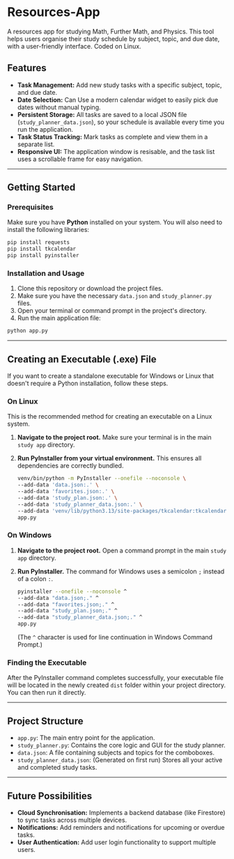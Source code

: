 
# Resources-App
A resources app for studying Math, Further Math, and Physics. This tool helps users organise their study schedule by subject, topic, and due date, with a user-friendly interface. Coded on Linux.

## Features

* **Task Management:** Add new study tasks with a specific subject, topic, and due date.
* **Date Selection:** Can Use a modern calendar widget to easily pick due dates without manual typing.
* **Persistent Storage:** All tasks are saved to a local JSON file (`study_planner_data.json`), so your schedule is available every time you run the application.
* **Task Status Tracking:** Mark tasks as complete and view them in a separate list.
* **Responsive UI:** The application window is resisable, and the task list uses a scrollable frame for easy navigation.

---

## Getting Started

### Prerequisites

Make sure you have **Python** installed on your system. You will also need to install the following libraries:

```sh
pip install requests
pip install tkcalendar
pip install pyinstaller
````

### Installation and Usage

1.  Clone this repository or download the project files.
2.  Make sure you have the necessary `data.json` and `study_planner.py` files.
3.  Open your terminal or command prompt in the project's directory.
4.  Run the main application file:

<!-- end list -->

```sh
python app.py
```

-----

## Creating an Executable (.exe) File

If you want to create a standalone executable for Windows or Linux that doesn't require a Python installation, follow these steps.

### On Linux

This is the recommended method for creating an executable on a Linux system.

1.  **Navigate to the project root.**
    Make sure your terminal is in the main `study app` directory.

2.  **Run PyInstaller from your virtual environment.**
    This ensures all dependencies are correctly bundled.

    ```sh
    venv/bin/python -m PyInstaller --onefile --noconsole \
    --add-data 'data.json:.' \
    --add-data 'favorites.json:.' \
    --add-data 'study_plan.json:.' \
    --add-data 'study_planner_data.json:.' \
    --add-data 'venv/lib/python3.13/site-packages/tkcalendar:tkcalendar' \
    app.py
    ```

### On Windows

1.  **Navigate to the project root.**
    Open a command prompt in the main `study app` directory.

2.  **Run PyInstaller.**
    The command for Windows uses a semicolon `;` instead of a colon `:`.

    ```sh
    pyinstaller --onefile --noconsole ^
    --add-data "data.json;." ^
    --add-data "favorites.json;." ^
    --add-data "study_plan.json;." ^
    --add-data "study_planner_data.json;." ^
    app.py
    ```

    (The `^` character is used for line continuation in Windows Command Prompt.)

### Finding the Executable

After the PyInstaller command completes successfully, your executable file will be located in the newly created `dist` folder within your project directory. You can then run it directly.

-----

## Project Structure

  * `app.py`: The main entry point for the application.
  * `study_planner.py`: Contains the core logic and GUI for the study planner.
  * `data.json`: A file containing subjects and topics for the comboboxes.
  * `study_planner_data.json`: (Generated on first run) Stores all your active and completed study tasks.

-----

## Future Possibilities

  * **Cloud Synchronisation:** Implements a backend database (like Firestore) to sync tasks across multiple devices.
  * **Notifications:** Add reminders and notifications for upcoming or overdue tasks.
  * **User Authentication:** Add user login functionality to support multiple users.
